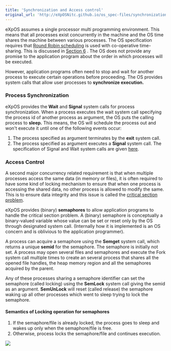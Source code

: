 ```yaml
---
title: 'Synchronization and Access control'
original_url: 'http://eXpOSNitc.github.io/os_spec-files/synchronization.html'
---
```


eXpOS assumes a single processor multi programming environment. This means that all processes exist concurrently in the machine and the OS time shares the machine between various processes. The OS specification requires that [Round Robin scheduling](http://en.wikipedia.org/wiki/Round-robin_scheduling) is used with co-operative time-sharing. This is discussed in [Section 6](misc.html) . The OS does not provide any promise to the application program about the order in which processes will be executed.

However, application programs often need to stop and wait for another process to execute certain operations before proceeding. The OS provides system calls that allow user processes to **synchronize execution.**

### Process Synchronization

eXpOS provides the **Wait** and **Signal** system calls for process synchronization. When a process executes the wait system call specifying the process id of another process as argument, the OS puts the calling process to **sleep.** This means, the OS will schedule the process out and won't execute it until one of the following events occur:


1. The process specified as argument terminates by the **exit** system call.
2. The process specified as argument executes a **Signal** system call. The specification of Signal and Wait system calls are given [here](systemcallinterface.html#synsystemcalls).


### Access Control

A second major concurrency related requirement is that when multiple processes access the same data (in memory or files), it is often required to have some kind of locking mechanism to ensure that when one process is accessing the shared data, no other process is allowed to modify the same. This is to ensure data integrity and this issue is called the [critical section problem](http://en.wikipedia.org/wiki/Critical_section). 


eXpOS provides (binary) **semaphores** to allow application programs to handle the critical section problem. A (binary) semaphore is conceptually a binary-valued variable whose value can be set or reset only by the OS through designated system call. (Internally how it is implemented is an OS concern and is oblivious to the application programmer). 


A process can acquire a semaphore using the **Semget** system call, which returns a unique **semid** for the semaphore. The semaphore is initially not set. A process may open several files and semaphores and execute the Fork system call multiple times to create an several process that shares all the opened file handles, the heap memory region and all the semaphores acquired by the parent. 


Any of these processes sharing a semaphore identifier can set the semaphore (called locking) using the **SemLock** system call giving the semid as an argument. **SemUnLock** will reset (called release) the semaphore waking up all other processes which went to sleep trying to lock the semaphore. 


#### Semantics of Locking operation for semaphores


1. If the semaphore/file is already locked, the process goes to sleep and wakes up only when the semaphore/file is free.
2. Otherwise, process locks the semaphore/file and continues execution.













[![](../img/spec_icon.jpg)](../os_spec.html)











































